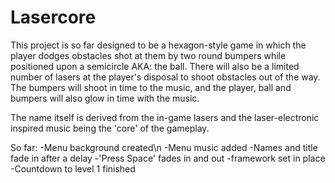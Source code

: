 Lasercore
=======

This project is so far designed to be a hexagon-style game in which the player dodges obstacles shot at them by two round bumpers while positioned upon a semicircle AKA: the ball. There will also be a limited number of lasers at the player's disposal to shoot obstacles out of the way. The bumpers will shoot in time to the music, and the player, ball and bumpers will also glow in time with the music. 

The name itself is derived from the in-game lasers and the laser-electronic inspired music being the 'core' of the gameplay.

So far: 
-Menu background created\n
-Menu music added
-Names and title fade in after a delay 
-'Press Space' fades in and out
-framework set in place
-Countdown to level 1 finished